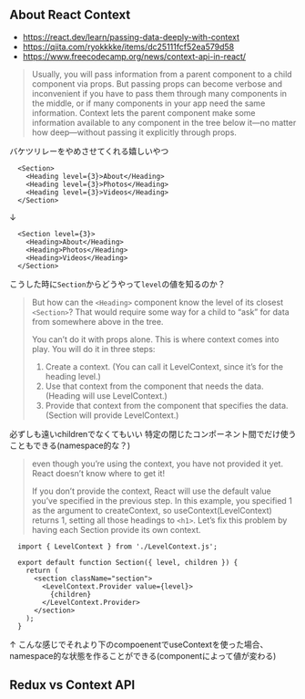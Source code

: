 ## About React Context
- https://react.dev/learn/passing-data-deeply-with-context
- https://qiita.com/ryokkkke/items/dc25111fcf52ea579d58
- https://www.freecodecamp.org/news/context-api-in-react/

> Usually, you will pass information from a parent component to a child component via props. But passing props can become verbose and inconvenient if you have to pass them through many components in the middle, or if many components in your app need the same information. Context lets the parent component make some information available to any component in the tree below it—no matter how deep—without passing it explicitly through props.

バケツリレーをやめさせてくれる嬉しいやつ

```tsx
  <Section>
    <Heading level={3}>About</Heading>
    <Heading level={3}>Photos</Heading>
    <Heading level={3}>Videos</Heading>
  </Section>
```
↓
```tsx
  <Section level={3}>
    <Heading>About</Heading>
    <Heading>Photos</Heading>
    <Heading>Videos</Heading>
  </Section>
```
こうした時に`Section`からどうやって`level`の値を知るのか？

> But how can the `<Heading>` component know the level of its closest `<Section>`? That would require some way for a child to “ask” for data from somewhere above in the tree.
>
> You can’t do it with props alone. This is where context comes into play. You will do it in three steps:
>
> 1. Create a context. (You can call it LevelContext, since it’s for the heading level.)
> 2. Use that context from the component that needs the data. (Heading will use LevelContext.)
> 3. Provide that context from the component that specifies the data. (Section will provide LevelContext.)

必ずしも遠いchildrenでなくてもいい
特定の閉じたコンポーネント間でだけ使うこともできる(namespace的な？)

> even though you’re using the context, you have not provided it yet. React doesn’t know where to get it!
>
> If you don’t provide the context, React will use the default value you’ve specified in the previous step. In this example, you specified 1 as the argument to createContext, so useContext(LevelContext) returns 1, setting all those headings to `<h1>`. Let’s fix this problem by having each Section provide its own context.

```tsx
  import { LevelContext } from './LevelContext.js';

  export default function Section({ level, children }) {
    return (
      <section className="section">
        <LevelContext.Provider value={level}>
          {children}
        </LevelContext.Provider>
      </section>
    );
  }
```
↑ こんな感じでそれより下のcompoenentでuseContextを使った場合、namespace的な状態を作ることができる(componentによって値が変わる)


## Redux vs Context API
